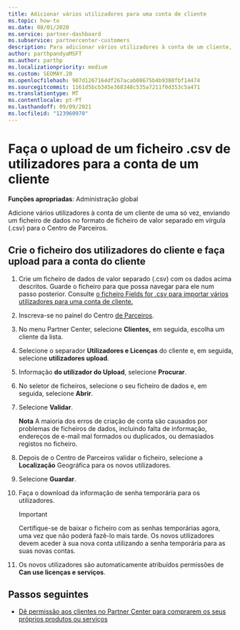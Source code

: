 ```yaml
---
title: Adicionar vários utilizadores para uma conta de cliente
ms.topic: how-to
ms.date: 08/01/2020
ms.service: partner-dashboard
ms.subservice: partnercenter-customers
description: Para adicionar vários utilizadores à conta de um cliente, faça o upload de um ficheiro de dados para o Partner Center utilizando o formato de ficheiro separado em vírgula (.csv).
author: parthpandyaMSFT
ms.author: parthp
ms.localizationpriority: medium
ms.custom: SEOMAY.20
ms.openlocfilehash: 907d1267164df267acab08675b4b9388fbf14474
ms.sourcegitcommit: 1161d5bcb345e368348c535a7211f0d353c5a471
ms.translationtype: MT
ms.contentlocale: pt-PT
ms.lasthandoff: 09/09/2021
ms.locfileid: "123960970"
---
```

# <a name="upload-a-csv-file-of-users-to-a-customers-account"></a>Faça o upload de um ficheiro .csv de utilizadores para a conta de um cliente


**Funções apropriadas**: Administração global

Adicione vários utilizadores à conta de um cliente de uma só vez, enviando um ficheiro de dados no formato de ficheiro de valor separado em vírgula (.csv) para o Centro de Parceiros. 

## <a name="create-the-file-of-customer-users-and-upload-to-customer-account"></a>Crie o ficheiro dos utilizadores do cliente e faça upload para a conta do cliente

1. Crie um ficheiro de dados de valor separado (.csv) com os dados acima descritos. Guarde o ficheiro para que possa navegar para ele num passo posterior. Consulte [o ficheiro Fields for .csv para importar vários utilizadores para uma conta de cliente.](file-customer-users.md) 

2. Inscreva-se no painel do Centro [de Parceiros](https://partner.microsoft.com/dashboard).

3. No menu Partner Center, selecione **Clientes,** em seguida, escolha um cliente da lista.

4. Selecione o separador **Utilizadores e Licenças** do cliente e, em seguida, selecione **utilizadores upload**.

5. Informação **do utilizador do Upload**, selecione **Procurar**.

6. No seletor de ficheiros, selecione o seu ficheiro de dados e, em seguida, selecione **Abrir**.

7. Selecione **Validar**.

    **Nota**  A maioria dos erros de criação de conta são causados por problemas de ficheiros de dados, incluindo falta de informação, endereços de e-mail mal formados ou duplicados, ou demasiados registos no ficheiro.

8. Depois de o Centro de Parceiros validar o ficheiro, selecione a **Localização** Geográfica para os novos utilizadores.
9. Selecione **Guardar**.
10. Faça o download da informação de senha temporária para os utilizadores.

    >[!IMPORTANT]
    > Certifique-se de baixar o ficheiro com as senhas temporárias agora, uma vez que não poderá fazê-lo mais tarde. Os novos utilizadores devem aceder à sua nova conta utilizando a senha temporária para as suas novas contas.

11. Os novos utilizadores são automaticamente atribuídos permissões de **Can use licenças e serviços**. 

## <a name="next-steps"></a>Passos seguintes

- [Dê permissão aos clientes no Partner Center para comprarem os seus próprios produtos ou serviços](give-customers-permission.md)
